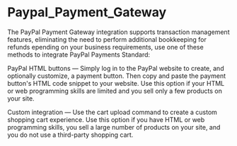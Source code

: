 # Paypal_Payment_Gateway

The PayPal Payment Gateway integration supports transaction management features, eliminating the need to perform additional bookkeeping for refunds
epending on your business requirements, use one of these methods to integrate PayPal Payments Standard:

PayPal HTML buttons — Simply log in to the PayPal website to create, and optionally customize, a payment button. Then copy and paste the payment button's HTML code snippet to your website. Use this option if your HTML or web programming skills are limited and you sell only a few products on your site.

Custom integration — Use the cart upload command to create a custom shopping cart experience. Use this option if you have HTML or web programming skills, you sell a large number of products on your site, and you do not use a third-party shopping cart.
